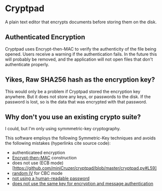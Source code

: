 # Cryptpad
A plain text editor that encrypts documents before storing them on the disk.

## Authenticated Encryption
Cryptpad uses Encrypt-then-MAC to verify the authenticity of the file being opened. Users receive a warning if the authentication fails. In the future this will probably be removed, and the application will not open files that don't authenticate properly.

## Yikes, Raw SHA256 hash as the encryption key?
This would only be a problem if Cryptpad stored the encryption key anywhere. But it does not store any keys, or passwords to the disk. If the password is lost, so is the data that was encrypted with that password.

## Why don't you use an existing crypto suite?
I could, but I'm only using symmmetric-key cryptography.

This software employs the following Symmetric-Key techniques and avoids the following mistakes (hyperlinks cite source code):
* authenticateed encryption
* [Encrypt-then-MAC](https://github.com/miniCruzer/cryptpad/blob/master/cryptpad.py#L50) construction
* does not use (ECB mode)[https://github.com/miniCruzer/cryptpad/blob/master/cryptpad.py#L59]
* [random IV](https://github.com/miniCruzer/cryptpad/blob/master/cryptpad.py#L57) for CBC mode
* [not using a human-readable password](https://github.com/miniCruzer/cryptpad/blob/master/cryptpad.py#L127)
* [does not use the same key for encryption and message authentication](https://github.com/miniCruzer/cryptpad/blob/master/cryptpad.py#L128)